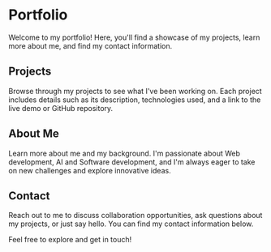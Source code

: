 # Portfolio

Welcome to my portfolio! Here, you'll find a showcase of my projects, learn more about me, and find my contact information.

## Projects

Browse through my projects to see what I've been working on. Each project includes details such as its description, technologies used, and a link to the live demo or GitHub repository.

## About Me

Learn more about me and my background. I'm passionate about Web development, AI and Software development, and I'm always eager to take on new challenges and explore innovative ideas.

## Contact

Reach out to me to discuss collaboration opportunities, ask questions about my projects, or just say hello. You can find my contact information below.

Feel free to explore and get in touch!

